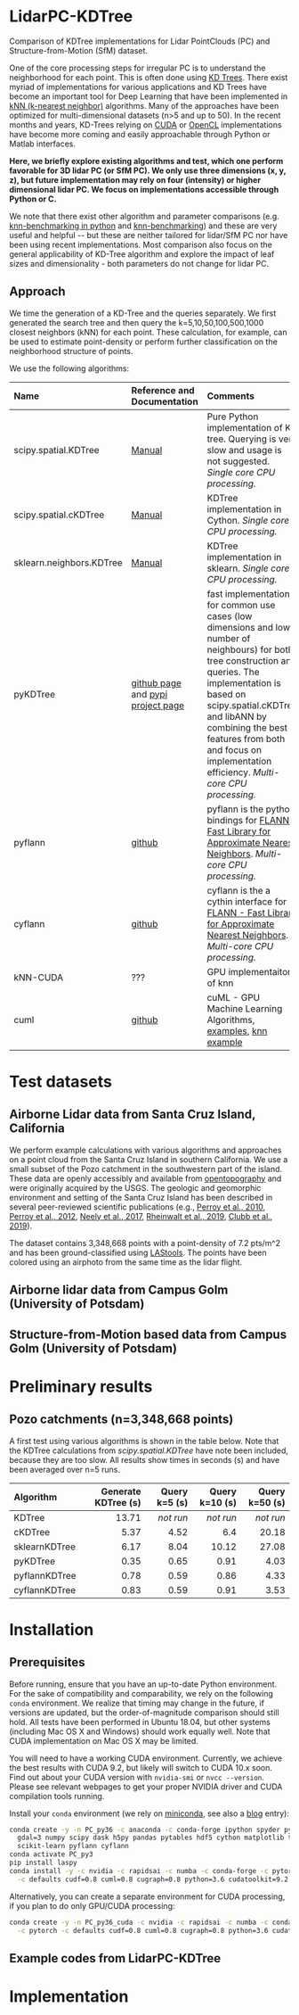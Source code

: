 # LidarPC-KDTree
Comparison of KDTree implementations for Lidar PointClouds (PC) and Structure-from-Motion (SfM) dataset.

One of the core processing steps for irregular PC is to understand the neighborhood for each point. This is often done using [KD Trees](https://en.wikipedia.org/wiki/K-d_tree). There exist myriad of implementations for various applications and KD Trees have become an important tool for Deep Learning that have been implemented in [kNN (k-nearest neighbor)](https://en.wikipedia.org/wiki/K-nearest_neighbors_algorithm) algorithms. Many of the approaches have been optimized for multi-dimensional datasets (n>5 and up to 50). In the recent months and years, KD-Trees relying on [CUDA](https://en.wikipedia.org/wiki/CUDA) or [OpenCL](https://en.wikipedia.org/wiki/OpenCL) implementations have become more coming and easily approachable through Python or Matlab interfaces.

**Here, we briefly explore existing algorithms and test, which one perform favorable for 3D lidar PC (or SfM PC). We only use three dimensions (x, y, z), but future implementation may rely on four (intensity) or higher dimensional lidar PC. We focus on implementations accessible through Python or C.**

We note that there exist other algorithm and parameter comparisons (e.g. [knn-benchmarking in python](https://jakevdp.github.io/blog/2013/04/29/benchmarking-nearest-neighbor-searches-in-python/) and [knn-benchmarking](http://mccormickml.com/2017/09/08/knn-benchmarks-part-1/)) and these are very useful and helpful -- but these are neither tailored for lidar/SfM PC nor have been using recent implementations. Most comparison also focus on the general applicability of KD-Tree algorithm and explore the impact of leaf sizes and dimensionality - both parameters do not change for lidar PC.

## Approach
We time the generation of a KD-Tree and the queries separately. We first generated the search tree and then query the k=5,10,50,100,500,1000 closest neighbors (kNN) for each point. These calculation, for example, can be used to estimate point-density or perform further classification on the neighborhood structure of points.

We use the following algorithms:

| Name | Reference and Documentation | Comments |
|:---|:---|:---|
|scipy.spatial.KDTree| [Manual](https://docs.scipy.org/doc/scipy/reference/generated/scipy.spatial.KDTree.html#scipy.spatial.KDTree) | Pure Python implementation of KD tree. Querying is very slow and usage is not suggested. *Single core CPU processing.* |
|scipy.spatial.cKDTree | [Manual](https://docs.scipy.org/doc/scipy/reference/generated/scipy.spatial.cKDTree.html#scipy.spatial.cKDTree) | KDTree implementation in Cython. *Single core CPU processing.* |
|sklearn.neighbors.KDTree | [Manual](https://scikit-learn.org/stable/modules/generated/sklearn.neighbors.KDTree.html) | KDTree implementation in sklearn. *Single core CPU processing.* |
|pyKDTree | [github page](https://github.com/storpipfugl/pykdtree) and [pypi project page](https://pypi.org/project/pykdtree/#description) |  fast implementation for common use cases (low dimensions and low number of neighbours) for both tree construction and queries. The implementation is based on scipy.spatial.cKDTree and libANN by combining the best features from both and focus on implementation efficiency. *Multi-core CPU processing.*|
| pyflann | [github](https://github.com/primetang/pyflann) | pyflann is the python bindings for [FLANN - Fast Library for Approximate Nearest Neighbors](http://www.cs.ubc.ca/research/flann/). *Multi-core CPU processing.* |
| cyflann | [github](https://github.com/dougalsutherland/cyflann) | cyflann is the a cythin interface for [FLANN - Fast Library for Approximate Nearest Neighbors](http://www.cs.ubc.ca/research/flann/). *Multi-core CPU processing.* |
| kNN-CUDA | ??? | GPU implementaiton of knn
| cuml | [github](https://github.com/rapidsai/cuml) | cuML - GPU Machine Learning Algorithms, [examples](https://github.com/rapidsai/notebooks/tree/master/cuml), [knn example](https://github.com/rapidsai/notebooks/blob/master/cuml/knn_demo.ipynb)

# Test datasets
## Airborne Lidar data from Santa Cruz Island, California
We perform example calculations with various algorithms and approaches on a point cloud from the Santa Cruz Island in southern California. We use a small subset of the Pozo catchment in the southwestern part of the island. These data are openly accessibly and available from [opentopography](https://opentopography.org/) and were originally acquired by the USGS. The geologic and geomorphic environment and setting of the Santa Cruz Island has been described in several peer-reviewed scientific publications (e.g., [Perroy et al., 2010](https://doi.org/10.1016/j.geomorph.2010.01.009),  [Perroy et al., 2012](https://doi.org/10.1080/00045608.2012.715054), [Neely et al., 2017](https://doi.org/10.1002/2017JF004250), [Rheinwalt et al., 2019](https://agupubs.onlinelibrary.wiley.com/doi/abs/10.1029/2018JF004827), [Clubb et al., 2019](https://doi.org/10.1029/2019JF005025)).

The dataset contains 3,348,668 points with a point-density of 7.2 pts/m^2 and has been ground-classified using [LAStools](https://rapidlasso.com/lastools/). The points have been colored using an airphoto from the same time as the lidar flight.

## Airborne lidar data from Campus Golm (University of Potsdam)

## Structure-from-Motion based data from Campus Golm (University of Potsdam)

# Preliminary results
## Pozo catchments (n=3,348,668 points)
A first test using various algorithms is shown in the table below. Note that the KDTree calculations from *scipy.spatial.KDTree* have note been included, because they are too slow. All results show times in seconds (s) and have been averaged over n=5 runs.

|  Algorithm     |   Generate KDTree (s) |   Query k=5 (s) |   Query k=10 (s) |   Query k=50 (s) |
| :--------------|----------------------:|----------------:|-----------------:|-----------------:|
  KDTree | 13.71 | *not run* |  *not run* |  *not run* |
  |  cKDTree       |  5.37 | 4.52 |  6.4  | 20.18 |
  |  sklearnKDTree |  6.17 | 8.04 | 10.12 | 27.08 |
  |  pyKDTree      |  0.35 | 0.65 |  0.91 |  4.03 |
  |  pyflannKDTree |  0.78 | 0.59 |  0.86 |  4.33 |
  |  cyflannKDTree |  0.83 | 0.59 |  0.91 |  3.53 |


# Installation
## Prerequisites
Before running, ensure that you have an up-to-date Python environment. For the sake of compatibility and comparability, we rely on the following `conda` environment. We realize that timing may change in the future, if versions are updated, but the order-of-magnitude comparison should still hold. All tests have been performed in Ubuntu 18.04, but other systems (including Mac OS X and Windows) should work equally well. Note that CUDA implementation on Mac OS X may be limited.

You will need to have a working CUDA environment. Currently, we achieve the best results with CUDA 9.2, but likely will switch to CUDA 10.x soon. Find out about your CUDA version with `nvidia-smi` or `nvcc --version`. Please see relevant webpages to get your proper NVIDIA driver and CUDA compilation tools running.

Install your `conda` environment (we rely on [miniconda](https://docs.conda.io/en/latest/miniconda.html), see also a [blog](https://bodobookhagen.github.io/posts/2018/12/conda-install/) entry):

```bash
conda create -y -n PC_py36 -c anaconda -c conda-forge ipython spyder python=3 \
  gdal=3 numpy scipy dask h5py pandas pytables hdf5 cython matplotlib tabulate \
  scikit-learn pyflann cyflann
conda activate PC_py3
pip install laspy
conda install -y -c nvidia -c rapidsai -c numba -c conda-forge -c pytorch \
  -c defaults cudf=0.8 cuml=0.8 cugraph=0.8 python=3.6 cudatoolkit=9.2
```

Alternatively, you can create a separate environment for CUDA processing, if you plan to do only GPU/CUDA processing:
```bash
conda create -y -n PC_py36_cuda -c nvidia -c rapidsai -c numba -c conda-forge \
  -c pytorch -c defaults cudf=0.8 cuml=0.8 cugraph=0.8 python=3.6 cudatoolkit=9.2
```
## Example codes from LidarPC-KDTree

# Implementation
